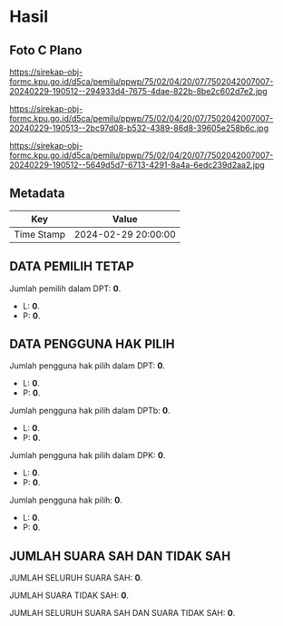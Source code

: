# Hasil

## Foto C Plano

https://sirekap-obj-formc.kpu.go.id/d5ca/pemilu/ppwp/75/02/04/20/07/7502042007007-20240229-190512--294933d4-7675-4dae-822b-8be2c602d7e2.jpg

https://sirekap-obj-formc.kpu.go.id/d5ca/pemilu/ppwp/75/02/04/20/07/7502042007007-20240229-190513--2bc97d08-b532-4389-86d8-39605e258b6c.jpg

https://sirekap-obj-formc.kpu.go.id/d5ca/pemilu/ppwp/75/02/04/20/07/7502042007007-20240229-190512--5649d5d7-6713-4291-8a4a-6edc239d2aa2.jpg


## Metadata

| Key        | Value               |
| ---------- | ------------------- |
| Time Stamp | 2024-02-29 20:00:00 |


## DATA PEMILIH TETAP

Jumlah pemilih dalam DPT: **0**.
 * L: **0**.
 * P: **0**.

## DATA PENGGUNA HAK PILIH

Jumlah pengguna hak pilih dalam DPT: **0**.
 * L: **0**.
 * P: **0**.

Jumlah pengguna hak pilih dalam DPTb: **0**.
 * L: **0**.
 * P: **0**.

Jumlah pengguna hak pilih dalam DPK: **0**.
 * L: **0**.
 * P: **0**.

Jumlah pengguna hak pilih: **0**.
 * L: **0**.
 * P: **0**.

## JUMLAH SUARA SAH DAN TIDAK SAH

JUMLAH SELURUH SUARA SAH: **0**.

JUMLAH SUARA TIDAK SAH: **0**.

JUMLAH SELURUH SUARA SAH DAN SUARA TIDAK SAH: **0**.


